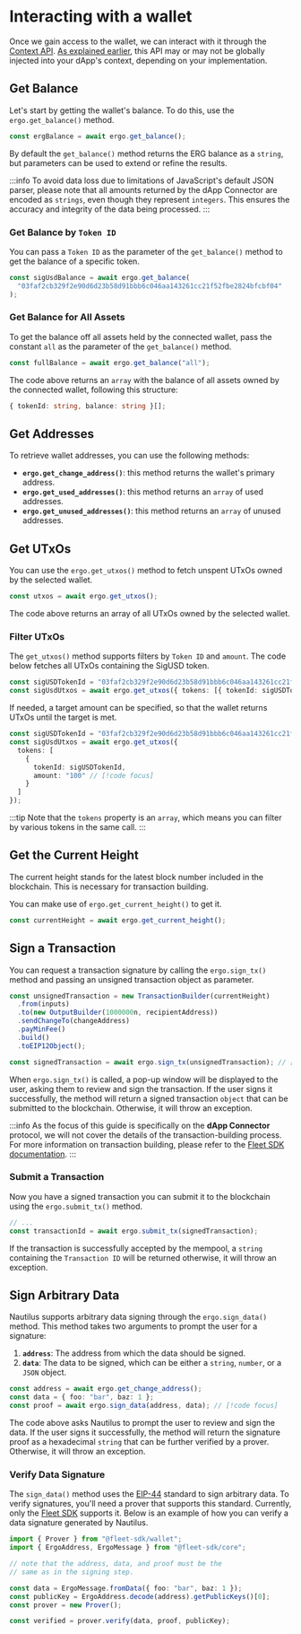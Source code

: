 # Interacting with a wallet

Once we gain access to the wallet, we can interact with it through the [Context API](/dapp-connector/api-overview#context-api). [As explained earlier](wallet-connection#avoid-globally-instantiating-of-the-ergo-object), this API may or may not be globally injected into your dApp's context, depending on your implementation.

## Get Balance

Let's start by getting the wallet's balance. To do this, use the `ergo.get_balance()` method.

```ts
const ergBalance = await ergo.get_balance();
```

By default the `get_balance()` method returns the ERG balance as a `string`, but parameters can be used to extend or refine the results.

:::info
To avoid data loss due to limitations of JavaScript's default JSON parser, please note that all amounts returned by the dApp Connector are encoded as `strings`, even though they represent `integers`. This ensures the accuracy and integrity of the data being processed.
:::

### Get Balance by `Token ID`

You can pass a `Token ID` as the parameter of the `get_balance()` method to get the balance of a specific token.

```ts
const sigUsdBalance = await ergo.get_balance(
  "03faf2cb329f2e90d6d23b58d91bbb6c046aa143261cc21f52fbe2824bfcbf04"
);
```

### Get Balance for All Assets

To get the balance off all assets held by the connected wallet, pass the constant `all` as the parameter of the `get_balance()` method.

```ts
const fullBalance = await ergo.get_balance("all");
```

The code above returns an `array` with the balance of all assets owned by the connected wallet, following this structure:

```ts
{ tokenId: string, balance: string }[];
```

## Get Addresses

To retrieve wallet addresses, you can use the following methods:

- **`ergo.get_change_address()`**: this method returns the wallet's primary address.
- **`ergo.get_used_addresses()`**: this method returns an `array` of used addresses.
- **`ergo.get_unused_addresses()`**: this method returns an `array` of unused addresses.

## Get UTxOs

You can use the `ergo.get_utxos()` method to fetch unspent UTxOs owned by the selected wallet.

```ts
const utxos = await ergo.get_utxos();
```

The code above returns an array of all UTxOs owned by the selected wallet.

### Filter UTxOs

The `get_utxos()` method supports filters by `Token ID` and `amount`. The code below fetches all UTxOs containing the SigUSD token.

```ts
const sigUSDTokenId = "03faf2cb329f2e90d6d23b58d91bbb6c046aa143261cc21f52fbe2824bfcbf04";
const sigUsdUtxos = await ergo.get_utxos({ tokens: [{ tokenId: sigUSDTokenId }] }); // [!code focus]
```

If needed, a target amount can be specified, so that the wallet returns UTxOs until the target is met.

```ts
const sigUSDTokenId = "03faf2cb329f2e90d6d23b58d91bbb6c046aa143261cc21f52fbe2824bfcbf04";
const sigUsdUtxos = await ergo.get_utxos({
  tokens: [
    {
      tokenId: sigUSDTokenId,
      amount: "100" // [!code focus]
    }
  ]
});
```

:::tip
Note that the `tokens` property is an `array`, which means you can filter by various tokens in the same call.
:::

## Get the Current Height

The current height stands for the latest block number included in the blockchain. This is necessary for transaction building.

You can make use of `ergo.get_current_height()` to get it.

```ts
const currentHeight = await ergo.get_current_height();
```

## Sign a Transaction

You can request a transaction signature by calling the `ergo.sign_tx()` method and passing an unsigned transaction object as parameter.

```ts
const unsignedTransaction = new TransactionBuilder(currentHeight)
  .from(inputs)
  .to(new OutputBuilder(1000000n, recipientAddress))
  .sendChangeTo(changeAddress)
  .payMinFee()
  .build()
  .toEIP12Object();

const signedTransaction = await ergo.sign_tx(unsignedTransaction); // [!code focus]
```

When `ergo.sign_tx()` is called, a pop-up window will be displayed to the user, asking them to review and sign the transaction. If the user signs it successfully, the method will return a signed transaction `object` that can be submitted to the blockchain. Otherwise, it will throw an exception.

:::info
As the focus of this guide is specifically on the **dApp Connector** protocol, we will not cover the details of the transaction-building process. For more information on transaction building, please refer to the [Fleet SDK documentation](https://fleet-sdk.github.io/docs/transaction-building).
:::

### Submit a Transaction

Now you have a signed transaction you can submit it to the blockchain using the `ergo.submit_tx()` method.

```ts
// ...
const transactionId = await ergo.submit_tx(signedTransaction);
```

If the transaction is successfully accepted by the mempool, a `string` containing the `Transaction ID` will be returned otherwise, it will throw an exception.

## Sign Arbitrary Data

Nautilus supports arbitrary data signing through the `ergo.sign_data()` method. This method takes two arguments to prompt the user for a signature:

1. **`address`**: The address from which the data should be signed.
2. **`data`**: The data to be signed, which can be either a `string`, `number`, or a `JSON` object.

```ts
const address = await ergo.get_change_address();
const data = { foo: "bar", baz: 1 };
const proof = await ergo.sign_data(address, data); // [!code focus]
```

The code above asks Nautilus to prompt the user to review and sign the data. If the user signs it successfully, the method will return the signature proof as a hexadecimal `string` that can be further verified by a prover. Otherwise, it will throw an exception.

### Verify Data Signature

The `sign_data()` method uses the [EIP-44](https://github.com/ergoplatform/eips/blob/master/eip-0044.md) standard to sign arbitrary data. To verify signatures, you'll need a prover that supports this standard. Currently, only the [Fleet SDK](https://github.com/fleet-sdk/fleet) supports it. Below is an example of how you can verify a data signature generated by Nautilus.

```ts
import { Prover } from "@fleet-sdk/wallet";
import { ErgoAddress, ErgoMessage } from "@fleet-sdk/core";

// note that the address, data, and proof must be the
// same as in the signing step.

const data = ErgoMessage.fromData({ foo: "bar", baz: 1 });
const publicKey = ErgoAddress.decode(address).getPublicKeys()[0];
const prover = new Prover();

const verified = prover.verify(data, proof, publicKey);
```
